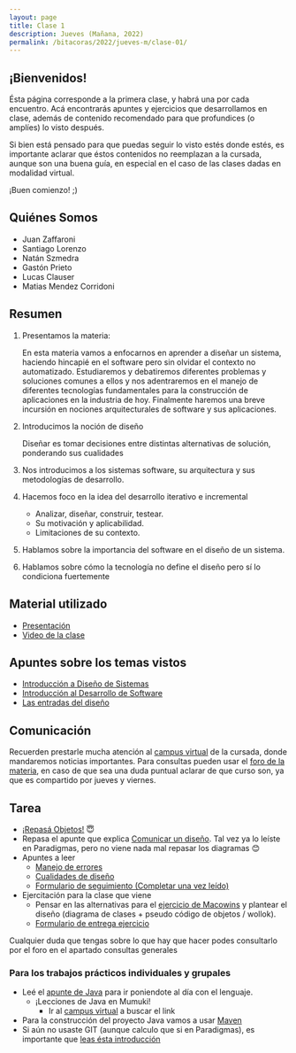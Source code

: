 ```yaml
---
layout: page
title: Clase 1
description: Jueves (Mañana, 2022)
permalink: /bitacoras/2022/jueves-m/clase-01/
---
```


## **¡Bienvenidos!**

Ésta página corresponde a la primera clase, y habrá una por cada encuentro. Acá encontrarás apuntes y ejercicios que desarrollamos en clase, además de contenido recomendado para que profundices (o amplíes) lo visto después.

Si bien está pensado para que puedas seguir lo visto estés donde estés, es importante aclarar que éstos contenidos no reemplazan a la cursada, aunque son una buena guía, en especial en el caso de las clases dadas en modalidad virtual.

¡Buen comienzo! ;)

## Quiénes Somos

- Juan Zaffaroni
- Santiago Lorenzo
- Natán Szmedra
- Gastón Prieto
- Lucas Clauser
- Matias Mendez Corridoni

## Resumen

1. Presentamos la materia:

    En esta materia vamos a enfocarnos en aprender a diseñar un sistema, haciendo hincapié en el software pero sin olvidar el contexto no automatizado. Estudiaremos y debatiremos diferentes problemas y soluciones comunes a ellos y nos adentraremos en el manejo de diferentes tecnologías fundamentales para la construcción de aplicaciones en la industria de hoy. Finalmente haremos una breve incursión en nociones arquitecturales de software y sus aplicaciones.

2. Introducimos la noción de diseño

    Diseñar es tomar decisiones entre distintas alternativas de solución, ponderando sus cualidades

3. Nos introducimos a los sistemas software, su arquitectura y sus metodologías de desarrollo.

4. Hacemos foco en la idea del desarrollo iterativo e incremental
    - Analizar, diseñar, construir, testear.
    - Su motivación y aplicabilidad.
    - Limitaciones de su contexto.
5. Hablamos sobre la importancia del software en el diseño de un sistema.
6. Hablamos sobre cómo la tecnología no define el diseño pero sí lo condiciona fuertemente

## Material utilizado

- [Presentación]()
- [Video de la clase]()

## Apuntes sobre los temas vistos

- [Introducción a Diseño de Sistemas](https://docs.google.com/document/d/1mqWuU_5p9l6GIfHXSjcoyDXILWTKq2eW2dLFlIBOQzk)
- [Introducción al Desarrollo de Software](https://docs.google.com/document/d/1TZeWMdtMOKv7fESrFyJEJXWLTVutGVy_Gho9h5e1tRY/edit)
- [Las entradas del diseño](https://docs.google.com/document/d/1qPM_sQ0UyGFKRzl13Cbf6zDKj6vxJ4wMZQIXeOrRvM8/edit?usp=sharing)

## Comunicación

Recuerden prestarle mucha atención al [campus virtual](https://aulasvirtuales.frba.utn.edu.ar/course/view.php?id=2521) de la cursada, donde mandaremos noticias importantes.
Para consultas pueden usar el [foro de la materia](https://github.com/dds-jv/foro), en caso de que sea una duda puntual aclarar de que curso son, ya que es compartido por jueves y viernes.

## Tarea

- [¡Repasá Objetos!](https://www.pdep.com.ar/material/apuntes#h.b671lgktvxbn) 😇
- Repasa el apunte que explica [Comunicar un diseño](https://docs.google.com/document/d/1eXLlNppAX-7E2M8Xxs0MCckdn4XVEYmeQNaS_E1RqTc/edit). Tal vez ya lo leíste en Paradigmas, pero no viene nada mal repasar los diagramas 😊
- Apuntes a leer
  - [Manejo de errores](https://docs.google.com/document/d/1u7t9eKDdAVwhQVAkstV0nkfAGIJsY2O_UEHKJJVje6c/edit)
  - [Cualidades de diseño](https://docs.google.com/document/d/14HdvHvS33WqYb6Ak0BGa0IeCTbzeCRSDKs-1Ot-qLDw)
  - [Formulario de seguimiento (Completar una vez leído)]()
- Ejercitación para la clase que viene 
    - Pensar en las alternativas para el [ejercicio de Macowins](https://docs.google.com/document/d/1mjWKl9YH9Bb39iIUl1bQj_xhx_-CjCAMpcAXRqKhVjU/edit) y plantear el diseño (diagrama de clases + pseudo código de objetos / wollok). 
    - [Formulario de entrega ejercicio]()

Cualquier duda que tengas sobre lo que hay que hacer podes consultarlo por el foro en el apartado consultas generales

### Para los **trabajos prácticos individuales y grupales**

- Leé el [apunte de Java](https://docs.google.com/document/d/1VYBey56M0UU6C0689hAClAvF9ILE6E7nKIuOqrRJnWQ) para ir poniendote al día con el lenguaje.
  - ¡Lecciones de Java en Mumuki!
    - Ir al [campus virtual]() a buscar el link
- Para la construcción del proyecto Java vamos a usar [Maven](https://docs.google.com/document/d/15-DWw5429fDFQy4G_hgQFozgFFLcJaNAH3aTivw97wM/)
- Si aún no usaste GIT (aunque calculo que si en Paradigmas), es importante que [leas ésta introducción](https://docs.google.com/document/d/1nadC6-rwR2eRC0FYFWuq22pCRyZWXmCiPBuQ0cD-vMI/edit#heading=h.r9wuhoi4rpgq)

